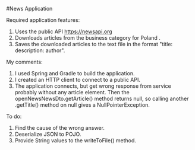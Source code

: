 #News Application

Required application features:  
1. Uses the public API https://newsapi.org  
2. Downloads articles from the business category for Poland  .
3. Saves the downloaded articles to the text file in the format "title: description: author".

My comments:
1. I used Spring and Gradle to build the application.
2. I created an HTTP client to connect to a public API.
3. The application connects, but get wrong response from service probably without any article element. Then the openNewsNewsDto.getArticle() method returns null, so calling another .getTitle() method on null gives a NullPointerException.

To do:
1. Find the cause of the wrong answer.
2. Deserialize JSON to POJO.
3. Provide String values to the writeToFile() method.